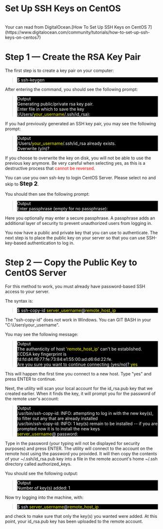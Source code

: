 ﻿#         Set Up SSH Keys on CentOS


<br>
Your can read from DigitalOcean.[How To Set Up SSH Keys on CentOS 7](https://www.digitalocean.com/community/tutorials/how-to-set-up-ssh-keys-on-centos7)

# Step 1 — Create the RSA Key Pair 

The first step is to create a key pair on your computer:
<blockquote>
<div style="background-color:black;color:white">$ ssh-keygen</div>
</blockquote>
After entering the command, you should see the following prompt:
<blockquote>
<div style="background-color:black;color:white">Output<br/>
Generating public/private rsa key pair.<br/>
Enter file in which to save the key (/Users/<span style="color:yellow">your_username</span>/.ssh/id_rsa):</div>
</blockquote>
If you had previously generated an SSH key pair, you may see the following prompt:

<blockquote>
<div style="background-color:black;color:white">Output<br/>
/Users/<span style="color:yellow">your_username</span>/.ssh/id_rsa already exists.<br/>
Overwrite (y/n)?</div>
</blockquote>
If you choose to overwrite the key on disk, you will not be able to use the previous key anymore. Be very careful when selecting yes, as this is a destructive process that<span style="color:red"> cannot be reversed</span>.<br/>

You can  use you own ssh-key to login CentOS Server. Please select no and skip to  <span style="font-weight:800;font-size:19px;">Step 2</span>.

You should then see the following prompt:
<blockquote>
<div style="background-color:black;color:white">
Output<br/>
Enter passphrase (empty for no passphrase):</div>
</blockquote>
Here you optionally may enter a secure passphrase. A passphrase adds an additional layer of security to prevent unauthorized users from logging in.

You now have a public and private key that you can use to authenticate. The next step is to place the public key on your server so that you can use SSH-key-based authentication to log in.


# Step 2 — Copy the Public Key to CentOS Server


For this method to work, you must already have password-based SSH access to your server.

The syntax is:
<blockquote>
<div style="background-color:black;color:white">
$ ssh-copy-id <span style="color:yellow">server_username</span>@<span style="color:yellow">remote_host_ip</span></div>
</blockquote>
The "ssh-copy-id" does not work in Windows. You can GIT BASH in your "C:\Users\your_username".


You may see the following message:
<blockquote>
<div style="background-color:black;color:white">
Output<br>
The authenticity of host <span style="color:yellow">'remote_host_ip'</span> can't be established.<br>
ECDSA key fingerprint is fd:fd:d4:f9:77:fe:73:84:e1:55:00:ad:d6:6d:22:fe.<br>
Are you sure you want to continue connecting (yes/no)?<span style="color:yellow"> yes</span></div>
</blockquote>
This will happen the first time you connect to a new host. Type "yes" and press ENTER to continue.

Next, the utility will scan your local account for the id_rsa.pub key that we created earlier. When it finds the key, it will prompt you for the password of the remote user's account:
<blockquote><div style="background-color:black;color:white">
Output<br>
/usr/bin/ssh-copy-id: INFO: attempting to log in with the new key(s), to filter out any that are already installed<br>
/usr/bin/ssh-copy-id: INFO: 1 key(s) remain to be installed -- if you are prompted now it is to install the new keys<br>
<span style="color:yellow">server_username</span>@<span203.0.113.1's</span> password:</div>
</blockquote>
Type in the password (your typing will not be displayed for security purposes) and press ENTER. The utility will connect to the account on the remote host using the password you provided. It will then copy the contents of your ~/.ssh/id_rsa.pub key into a file in the remote account's home ~/.ssh directory called authorized_keys.

You should see the following output:
<blockquote>
<div style="background-color:black;color:white">
Output<br/>
Number of key(s) added: 1</div>
</blockquote>
Now try logging into the machine, with: 
<blockquote>
<div style="background-color:black;color:white">  $ ssh <span style="color:yellow">server_username</span>@<span style="color:yellow">remote_host_ip</span></div>
</blockquote>
and check to make sure that only the key(s) you wanted were added.
At this point, your id_rsa.pub key has been uploaded to the remote account. 



